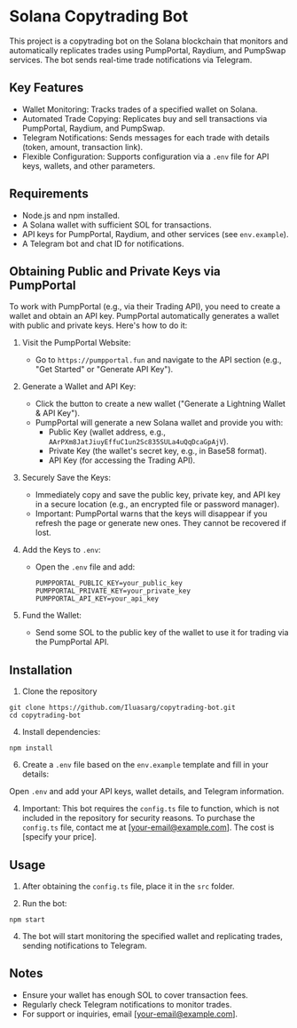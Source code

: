 # Solana Copytrading Bot

This project is a copytrading bot on the Solana blockchain that monitors and automatically replicates trades using PumpPortal, Raydium, and PumpSwap services. The bot sends real-time trade notifications via Telegram.

## Key Features

- Wallet Monitoring: Tracks trades of a specified wallet on Solana.
- Automated Trade Copying: Replicates buy and sell transactions via PumpPortal, Raydium, and PumpSwap.
- Telegram Notifications: Sends messages for each trade with details (token, amount, transaction link).
- Flexible Configuration: Supports configuration via a `.env` file for API keys, wallets, and other parameters.

## Requirements

- Node.js and npm installed.
- A Solana wallet with sufficient SOL for transactions.
- API keys for PumpPortal, Raydium, and other services (see `env.example`).
- A Telegram bot and chat ID for notifications.

## Obtaining Public and Private Keys via PumpPortal

To work with PumpPortal (e.g., via their Trading API), you need to create a wallet and obtain an API key. PumpPortal automatically generates a wallet with public and private keys. Here's how to do it:

1. Visit the PumpPortal Website:

   - Go to `https://pumpportal.fun` and navigate to the API section (e.g., "Get Started" or "Generate API Key").

2. Generate a Wallet and API Key:

   - Click the button to create a new wallet ("Generate a Lightning Wallet & API Key").
   - PumpPortal will generate a new Solana wallet and provide you with:
     - Public Key (wallet address, e.g., `AArPXm8JatJiuyEffuC1un2Sc835SULa4uQqDcaGpAjV`).
     - Private Key (the wallet's secret key, e.g., in Base58 format).
     - API Key (for accessing the Trading API).

3. Securely Save the Keys:

   - Immediately copy and save the public key, private key, and API key in a secure location (e.g., an encrypted file or password manager).
   - Important: PumpPortal warns that the keys will disappear if you refresh the page or generate new ones. They cannot be recovered if lost.

4. Add the Keys to `.env`:

   - Open the `.env` file and add:

     ```
     PUMPPORTAL_PUBLIC_KEY=your_public_key
     PUMPPORTAL_PRIVATE_KEY=your_private_key
     PUMPPORTAL_API_KEY=your_api_key
     ```


5. Fund the Wallet:

   - Send some SOL to the public key of the wallet to use it for trading via the PumpPortal API.

## Installation

1. Clone the repository
```
git clone https://github.com/Iluasarg/copytrading-bot.git
cd copytrading-bot
```

4. Install dependencies:
```
npm install
```

6. Create a `.env` file based on the `env.example` template and fill in your details:


Open `.env` and add your API keys, wallet details, and Telegram information.

4. Important: This bot requires the `config.ts` file to function, which is not included in the repository for security reasons. To purchase the `config.ts` file, contact me at [your-email@example.com]. The cost is [specify your price].

## Usage

1. After obtaining the `config.ts` file, place it in the `src` folder.

2. Run the bot:
```
npm start
```


4. The bot will start monitoring the specified wallet and replicating trades, sending notifications to Telegram.

## Notes

- Ensure your wallet has enough SOL to cover transaction fees.
- Regularly check Telegram notifications to monitor trades.
- For support or inquiries, email [your-email@example.com].




